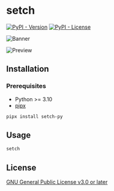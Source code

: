 # setch

[![PyPI - Version](https://img.shields.io/pypi/v/setch-py?pypiBaseUrl=https%3A%2F%2Fpypi.org&style=for-the-badge&logo=pypi&logoColor=%23ffffff&labelColor=%230f0f0f&color=%230f0f0f)](https://pypi.org/project/setch-py)
[![PyPI - License](https://img.shields.io/pypi/l/setch-py?pypiBaseUrl=https%3A%2F%2Fpypi.org&style=for-the-badge&logo=gplv3&logoColor=%23ffffff&logoSize=auto&labelColor=%230f0f0f&color=%230f0f0f)](https://github.com/mentiferous/setch/blob/main/LICENSE)

![Banner]()

![Preview]()

## Installation

### Prerequisites

- Python >= 3.10
- [pipx](https://pipx.pypa.io/stable/installation/#on-linux)

```sh
pipx install setch-py
```

## Usage

```sh
setch
```

## License

[GNU General Public License v3.0 or later](https://github.com/mentiferous/setch/blob/main/LICENSE)
